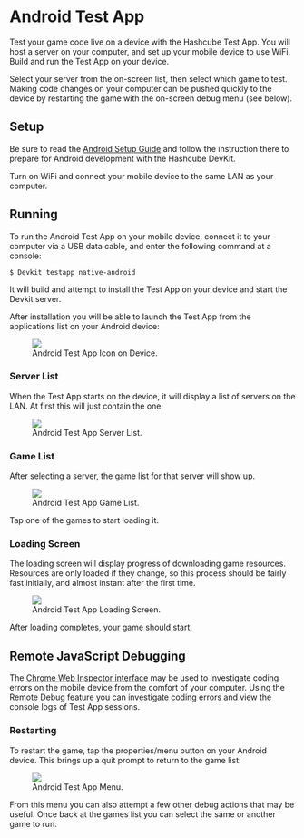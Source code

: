 # Android Test App

Test your game code live on a device with the Hashcube Test App.  You will host a server on your computer, and set up your mobile device to use WiFi.  Build and run the Test App on your device.

Select your server from the on-screen list, then select which game to test.  Making code changes on your computer can be pushed quickly to the device by restarting the game with the on-screen debug menu (see below).

## Setup

Be sure to read the [Android Setup Guide](./android-setup.html) and follow the instruction there to prepare for Android development with the Hashcube DevKit.

Turn on WiFi and connect your mobile device to the same LAN as your computer.

## Running

To run the Android Test App on your mobile device, connect it to your computer via a USB data cable, and enter the following command at a console:

~~~
$ Devkit testapp native-android
~~~

It will build and attempt to install the Test App on your device and start the Devkit server.

After installation you will be able to launch the Test App from the applications list on your Android device:

<div class="figure-wrapper">
<figure>
<img src="./assets/android/android-test-app-icon.png"></img>
<figcaption>Android Test App Icon on Device.</figcaption>
</figure>
</div>

### Server List

When the Test App starts on the device, it will display a list of servers on the LAN.  At first this will just contain the one 

<div class="figure-wrapper">
<figure>
<img src="./assets/android/android-test-app-servers.png"></img>
<figcaption>Android Test App Server List.</figcaption>
</figure>
</div>

### Game List

After selecting a server, the game list for that server will show up.

<div class="figure-wrapper">
<figure>
<img src="./assets/android/android-test-app-games.png"></img>
<figcaption>Android Test App Game List.</figcaption>
</figure>
</div>

Tap one of the games to start loading it.

### Loading Screen

The loading screen will display progress of downloading game resources.  Resources are only loaded if they change, so this process should be fairly fast initially, and almost instant after the first time.

<div class="figure-wrapper">
<figure>
<img src="./assets/android/android-test-app-loading.png"></img>
<figcaption>Android Test App Loading Screen.</figcaption>
</figure>
</div>

After loading completes, your game should start.

## Remote JavaScript Debugging

The [Chrome Web Inspector interface](./android-remote-debug.html) may be used to investigate coding errors on the mobile device from the comfort of your computer.  Using the Remote Debug feature you can investigate coding errors and view the console logs of Test App sessions.

### Restarting

To restart the game, tap the properties/menu button on your Android device.  This brings up a quit prompt to return to the game list:

<div class="figure-wrapper">
<figure>
<img src="./assets/android/android-test-app-menu.png"></img>
<figcaption>Android Test App Menu.</figcaption>
</figure>
</div>

From this menu you can also attempt a few other debug actions that may be useful.  Once back at the games list you can select the same or another game to run.
